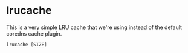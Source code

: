 # lrucache

This is a very simple LRU cache that we're using instead of the default coredns cache plugin.

```
lrucache [SIZE]
```